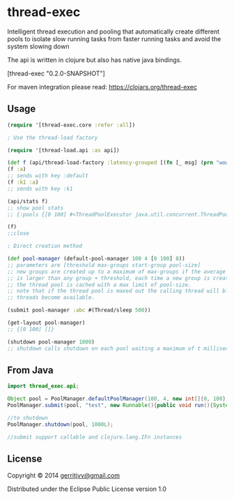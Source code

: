 # thread-exec


Intelligent thread execution and pooling that automatically create different pools to isolate slow running tasks from faster running tasks and avoid the system slowing down

The api is written in clojure but also has native java bindings.

[thread-exec "0.2.0-SNAPSHOT"]

For maven integration please read: https://clojars.org/thread-exec

## Usage

```clojure
(require '[thread-exec.core :refer :all])

; Use the thread-load factory

(require '[thread-load.api :as api])

(def f (api/thread-load-factory :latency-grouped [(fn [_ msg] (prn "wow"))] {}))
(f :a)
;; sends with key :default
(f :k1 :a)
;; sends with key :k1

(api/stats f)
;; show pool stats
;; {:pools {[0 100] #<ThreadPoolExecutor java.util.concurrent.ThreadPoolExecutor@77eac9a7[Running, pool size = 1, active threads = 0, queued tasks = 0, completed tasks = 1]>}}

(f) 
;;close

; Direct creation method

(def pool-manager (default-pool-manager 100 4 [0 100] 8))
;; parameters are [threshold max-groups start-group pool-size] 
;; new groups are created up to a maximum of max-groups if the average time a function takes
;; is larger than any group + threshold, each time a new group is created a new thread pool is assigned,
;; the thread pool is cached with a max limit of pool-size.
;; note that if the thread pool is maxed out the calling thread will block only for that thread pool, until 
;; threads become available.

(submit pool-manager :abc #(Thread/sleep 500))

(get-layout pool-manager)
;; {[0 100] []}

(shutdown pool-manager 1000)
;; shutdown calls shutdown on each pool waiting a maximum of t milliseconds before calling shutdownNow


```

## From Java

```java
import thread_exec.api;

Object pool = PoolManager.defaultPoolManager(100, 4, new int[]{0, 100}, 8);
PoolManager.submit(pool, "test", new Runnable(){public void run(){System.out.println("hi");}});

//to shutdown
PoolManager.shutdown(pool, 1000L);

//submit support callable and clojure.lang.IFn instances

```

## License

Copyright © 2014 gerritjvv@gmail.com

Distributed under the Eclipse Public License version 1.0
